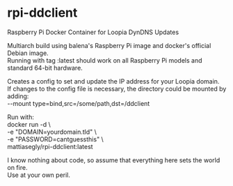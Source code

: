 # rpi-ddclient
Raspberry Pi Docker Container for Loopia DynDNS Updates

Multiarch build using balena's Raspberry Pi image and docker's official Debian image.<BR>
Running with tag :latest should work on all Raspberry Pi models and standard 64-bit hardware. 

Creates a config to set and update the IP address for your Loopia domain.<BR>
If changes to the config file is necessary, the directory could be mounted by adding:<BR>
--mount type=bind,src=/some/path,dst=/ddclient

Run with:<BR>
docker run -d \\\
-e "DOMAIN=yourdomain.tld" \\\
-e "PASSWORD=cantguessthis" \\\
mattiasegly/rpi-ddclient:latest

I know nothing about code, so assume that everything here sets the world on fire.<BR>
Use at your own peril.
